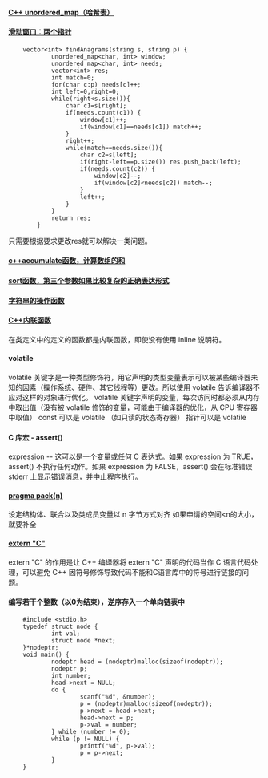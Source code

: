 #### [C++ unordered_map（哈希表）](https://www.jianshu.com/p/56bb01df8ac7)




#### [滑动窗口：两个指针](https://leetcode-cn.com/problems/find-all-anagrams-in-a-string/solution/hua-dong-chuang-kou-tong-yong-si-xiang-jie-jue-zi-/)
        vector<int> findAnagrams(string s, string p) {
                unordered_map<char, int> window;
                unordered_map<char, int> needs;
                vector<int> res;
                int match=0;
                for(char c:p) needs[c]++;
                int left=0,right=0;
                while(right<s.size()){
                    char c1=s[right];
                    if(needs.count(c1)) {
                        window[c1]++;
                        if(window[c1]==needs[c1]) match++;
                    }
                    right++;
                    while(match==needs.size()){
                        char c2=s[left];
                        if(right-left==p.size()) res.push_back(left);
                        if(needs.count(c2)) {
                            window[c2]--;
                            if(window[c2]<needs[c2]) match--;
                        }
                        left++;
                    }
                }
                return res;
            }

只需要根据要求更改res就可以解决一类问题。




#### [c++accumulate函数，计算数组的和](http://c.biancheng.net/view/682.html)




#### [sort函数，第三个参数如果比较复杂的正确表达形式](http://c.biancheng.net/view/561.html)




#### [字符串的操作函数](https://blog.csdn.net/tzheng2008/article/details/7342562)




#### [C++内联函数](https://www.runoob.com/cplusplus/cpp-inline-functions.html)
在类定义中的定义的函数都是内联函数，即使没有使用 inline 说明符。




#### volatile
volatile 关键字是一种类型修饰符，用它声明的类型变量表示可以被某些编译器未知的因素（操作系统、硬件、其它线程等）更改。所以使用 volatile 告诉编译器不应对这样的对象进行优化。
volatile 关键字声明的变量，每次访问时都必须从内存中取出值（没有被 volatile 修饰的变量，可能由于编译器的优化，从 CPU 寄存器中取值）
const 可以是 volatile （如只读的状态寄存器）
指针可以是 volatile




#### C 库宏 - assert()
expression -- 这可以是一个变量或任何 C 表达式。如果 expression 为 TRUE，assert() 不执行任何动作。如果 expression 为 FALSE，assert() 会在标准错误 stderr 上显示错误消息，并中止程序执行。




#### [pragma pack(n)](https://baike.baidu.com/item/%23pragma%20pack)
设定结构体、联合以及类成员变量以 n 字节方式对齐
如果申请的空间<n的大小，就要补全




#### [extern "C"](https://baike.baidu.com/item/extern%20%22C%22/15267013)
extern "C" 的作用是让 C++ 编译器将 extern "C" 声明的代码当作 C 语言代码处理，可以避免 C++ 因符号修饰导致代码不能和C语言库中的符号进行链接的问题。


#### 编写若干个整数（以0为结束），逆序存入一个单向链表中

        #include <stdio.h>
        typedef struct node {
                int val;
                struct node *next;
        }*nodeptr;
        void main() {
                nodeptr head = (nodeptr)malloc(sizeof(nodeptr));
                nodeptr p;
                int number;
                head->next = NULL;
                do {
                        scanf("%d", &number);
                        p = (nodeptr)malloc(sizeof(nodeptr));
                        p->next = head->next;
                        head->next = p;
                        p->val = number;
                } while (number != 0);
                while (p != NULL) {
                        printf("%d", p->val);
                        p = p->next;
                }
        }


